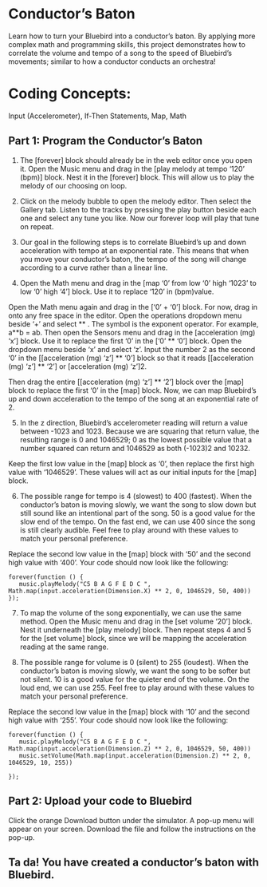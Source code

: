 # Conductor’s Baton

Learn how to turn your Bluebird into a conductor’s baton. By applying more complex math and programming skills, this project demonstrates how to correlate the volume and tempo of a song to the speed of Bluebird’s movements; similar to how a conductor conducts an orchestra!



# Coding Concepts:
Input (Accelerometer), If-Then Statements, Map, Math


## Part 1: Program the Conductor’s Baton

1) The [forever] block should already be in the web editor once you open it. Open the Music menu and drag in the [play melody at tempo ‘120’ (bpm)] block. Nest it in the [forever] block. This will allow us to play the melody of our choosing on loop.



2) Click on the melody bubble to open the melody editor. Then select the Gallery tab. Listen to the tracks by pressing the play button beside each one and select any tune you like. Now our forever loop will play that tune on repeat.



3) Our goal in the following steps is to correlate Bluebird’s up and down acceleration with tempo at an exponential rate. This means that when you move your conductor’s baton, the tempo of the song will change according to a curve rather than a linear line.


4) Open the Math menu and drag in the [map ‘0’ from low ‘0’ high ‘1023’ to low ‘0’ high ‘4’] block. Use it to replace ‘120’ in (bpm)value.



Open the Math menu again and drag in the [‘0’ + ‘0’] block. For now, drag in onto any free space in the editor. Open the operations dropdown menu beside ‘+’ and select ** . The  symbol is the exponent operator. For example, a**b = ab.
Then open the Sensors menu and drag in the [acceleration (mg) ‘x’] block. Use it to replace the first ‘0’ in the [‘0’ ** ‘0’] block. Open the dropdown menu beside ‘x’ and select ‘z’. Input the number 2 as the second ‘0’ in the [[acceleration (mg) ‘z’] ** ‘0’] block so that it reads [[acceleration (mg) ‘z’] ** ‘2’] or [acceleration (mg) ‘z’]2.  

Then drag the entire [[acceleration (mg) ‘z’] ** ‘2’] block over the [map] block to replace the first ‘0’ in the [map] block. Now, we can map Bluebird’s up and down acceleration to the tempo of the song at an exponential rate of 2.



5) In the z direction, Bluebird’s accelerometer reading will return a value between -1023 and 1023. Because we are squaring that return value, the resulting range is 0 and 1046529; 0 as the lowest possible value that a number squared can return and 1046529 as both (-1023)2 and 10232.

Keep the first low value in the [map] block as ‘0’, then replace the first high value with ‘1046529’. These values will act as our initial inputs for the [map] block.


6) The possible range for tempo is 4 (slowest) to 400 (fastest). When the conductor’s baton is moving slowly, we want the song to slow down but still sound like an intentional part of the song. 50 is a good value for the slow end of the tempo. On the fast end, we can use 400 since the song is still clearly audible. Feel free to play around with these values to match your personal preference.

Replace the second low value in the [map] block with ‘50’ and the second high value with ‘400’. Your code should now look like the following:

```blocks
forever(function () {
   music.playMelody("C5 B A G F E D C ", Math.map(input.acceleration(Dimension.X) ** 2, 0, 1046529, 50, 400))
});

```





7) To map the volume of the song exponentially, we can use the same method. Open the Music menu and drag in the [set volume ‘20’] block. Nest it underneath the [play melody] block. Then repeat steps 4 and 5 for the [set volume] block, since we will be mapping the acceleration reading at the same range.



8) The possible range for volume is 0 (silent) to 255 (loudest). When the conductor’s baton is moving slowly, we want the song to be softer but not silent. 10 is a good value for the quieter end of the volume. On the loud end, we can use 255. Feel free to play around with these values to match your personal preference.

Replace the second low value in the [map] block with ‘10’ and the second high value with ‘255’. Your code should now look like the following:



```blocks
forever(function () {
   music.playMelody("C5 B A G F E D C ", Math.map(input.acceleration(Dimension.Z) ** 2, 0, 1046529, 50, 400))
   music.setVolume(Math.map(input.acceleration(Dimension.Z) ** 2, 0, 1046529, 10, 255))

});
```


## Part 2: Upload your code to Bluebird

Click the orange Download button under the simulator. A pop-up menu will appear on your screen. Download the file and follow the instructions on the pop-up.


## Ta da! You have created a conductor’s baton with Bluebird.

